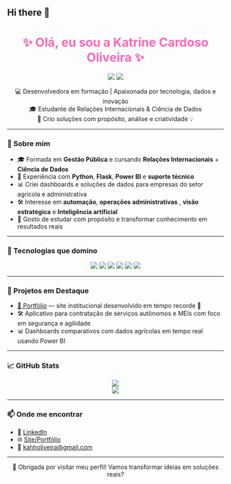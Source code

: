 ## Hi there 👋

<h1 align="center" style="color:#ff69b4;">✨ Olá, eu sou a Katrine Cardoso Oliveira ✨</h1>

<p align="center">
  <img src="https://img.shields.io/badge/Desenvolvedora-Feminina-%23ff69b4?style=for-the-badge&logo=python&logoColor=white">
  <img src="https://img.shields.io/badge/Dados%20e%20Tecnologia-Powerful-%23000000?style=for-the-badge&logo=powerbi&logoColor=ff69b4">
</p>

<p align="center">
💻 Desenvolvedora em formação | Apaixonada por tecnologia, dados e inovação<br>
🎓 Estudante de Relações Internacionais & Ciência de Dados <br>
🧠 Crio soluções com propósito, análise e criatividade 💡
</p>

---

### 🩷 Sobre mim

- 🎓 Formada em **Gestão Pública** e cursando **Relações Internacionais** + **Ciência de Dados**  
- 🧩 Experiência com **Python**, **Flask**, **Power BI** e **suporte técnico**
- 📊 Criei dashboards e soluções de dados para empresas do setor agrícola e administrativa
- 🛠️ Interesse em **automação**, **operações administrativas** , **visão estratégica** e **Inteligência 
artificial**
- 📝 Gosto de estudar com propósito e transformar conhecimento em resultados reais

---

### 🖤 Tecnologias que domino

<p align="center">
  <img src="https://img.shields.io/badge/Python-%23000000?style=for-the-badge&logo=python&logoColor=ff69b4" />
  <img src="https://img.shields.io/badge/Flask-%23000000?style=for-the-badge&logo=flask&logoColor=ff69b4" />
  <img src="https://img.shields.io/badge/Power%20BI-%23ff69b4?style=for-the-badge&logo=powerbi&logoColor=000000" />
  <img src="https://img.shields.io/badge/HTML5-%23000000?style=for-the-badge&logo=html5&logoColor=ff69b4" />
  <img src="https://img.shields.io/badge/CSS3-%23000000?style=for-the-badge&logo=css3&logoColor=ff69b4" />
  <img src="https://img.shields.io/badge/JavaScript-%23000000?style=for-the-badge&logo=javascript&logoColor=ff69b4" />
</p>

---

### 🎯 Projetos em Destaque

- [🔗 Portfólio](https://kahholiveira.github.io/legal-english-institute) — site institucional desenvolvido em tempo recorde 💼
- 🛠 Aplicativo para contratação de serviços autônomos e MEIs com foco em segurança e agilidade
- 📊 Dashboards comparativos com dados agrícolas em tempo real usando Power BI

---

### 📈 GitHub Stats

<p align="center">
  <img src="https://github-readme-stats.vercel.app/api?username=kahholiveira&show_icons=true&theme=tokyonight&title_color=ff69b4&icon_color=ff69b4&text_color=ffffff&bg_color=000000" />
  <br>
  <img src="https://github-readme-stats.vercel.app/api/top-langs/?username=kahholiveira&layout=compact&theme=tokyonight&title_color=ff69b4&text_color=ffffff&bg_color=000000" />
</p>

---

### 📫 Onde me encontrar

- 💼 [LinkedIn](https://www.linkedin.com/in/kahholiveira)
- 🌐 [Site/Portfólio](https://kahholiveira.github.io/legal-english-institute)
- 📧 kahholiveira@gmail.com

---

<p align="center">
  💖 Obrigada por visitar meu perfil! Vamos transformar ideias em soluções reais?
</p>
